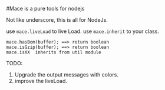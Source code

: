 #Mace is a pure tools for nodejs 

Not like underscore, this is all for NodeJs.

use `mace.liveLoad` to live Load.
use `mace.inherit` to your class.

```
mace.hasBom(buffer); ==> return boolean
mace.isGzip(buffer); ==> return boolean
mace.isXX  inherits from util module

```

TODO:

  1. Upgrade the output messages with colors.
  2. improve the liveLoad.